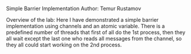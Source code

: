 Simple Barrier Implementation
Author: Temur Rustamov

Overview of the lab:
Here I have demonstrated a simple barrier implementation using channels and an atomic variable. There is a predefined number of threads that first of all do the 1st process, then they all wait except the last one who reads all messages from the channel, so they all could start working on the 2nd process. 